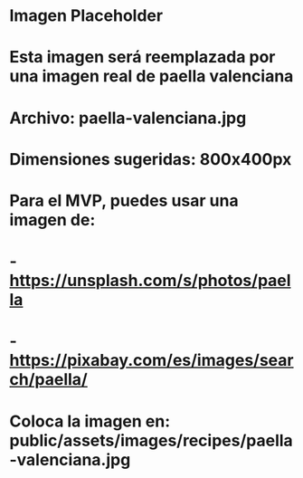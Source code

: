 # Imagen Placeholder
# Esta imagen será reemplazada por una imagen real de paella valenciana
# Archivo: paella-valenciana.jpg
# Dimensiones sugeridas: 800x400px
# 
# Para el MVP, puedes usar una imagen de:
# - https://unsplash.com/s/photos/paella
# - https://pixabay.com/es/images/search/paella/
# 
# Coloca la imagen en: public/assets/images/recipes/paella-valenciana.jpg
